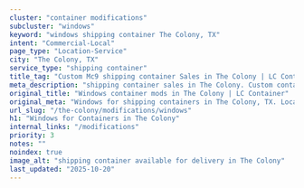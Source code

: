 ```yaml
---
cluster: "container modifications"
subcluster: "windows"
keyword: "windows shipping container The Colony, TX"
intent: "Commercial-Local"
page_type: "Location-Service"
city: "The Colony, TX"
service_type: "shipping container"
title_tag: "Custom Mc9 shipping container Sales in The Colony | LC Container"
meta_description: "shipping container sales in The Colony. Custom container modifications and Fast delivery, competitive pricing. Serving modifications area. Quote ID: FD9. Call (214) 524-4168 for your free quote today."
original_title: "Windows container mods in The Colony | LC Container"
original_meta: "Windows for shipping containers in The Colony, TX. Local fabrication & pro install. LC Container — Since 2003. Get a quote."
url_slug: "/the-colony/modifications/windows"
h1: "Windows for Containers in The Colony"
internal_links: "/modifications"
priority: 3
notes: ""
noindex: true
image_alt: "shipping container available for delivery in The Colony"
last_updated: "2025-10-20"
---
```


<!-- TODO: Add unique city/inventory copy, images, and internal links here. -->
